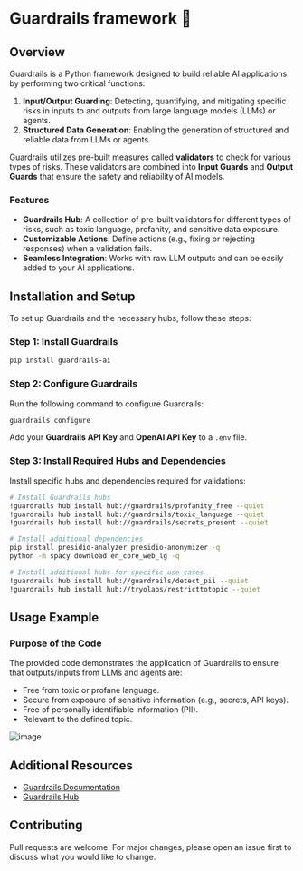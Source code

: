 # Guardrails framework 🧱
## Overview

Guardrails is a Python framework designed to build reliable AI applications by performing two critical functions:

1. **Input/Output Guarding**: Detecting, quantifying, and mitigating specific risks in inputs to and outputs from large language models (LLMs) or agents.
2. **Structured Data Generation**: Enabling the generation of structured and reliable data from LLMs or agents.

Guardrails utilizes pre-built measures called **validators** to check for various types of risks. These validators are combined into **Input Guards** and **Output Guards** that ensure the safety and reliability of AI models.

### Features
- **Guardrails Hub**: A collection of pre-built validators for different types of risks, such as toxic language, profanity, and sensitive data exposure.
- **Customizable Actions**: Define actions (e.g., fixing or rejecting responses) when a validation fails.
- **Seamless Integration**: Works with raw LLM outputs and can be easily added to your AI applications.

## Installation and Setup

To set up Guardrails and the necessary hubs, follow these steps:

### Step 1: Install Guardrails
```bash
pip install guardrails-ai
```

### Step 2: Configure Guardrails
Run the following command to configure Guardrails:
```bash
guardrails configure
```
Add your **Guardrails API Key** and **OpenAI API Key** to a `.env` file.

### Step 3: Install Required Hubs and Dependencies
Install specific hubs and dependencies required for validations:

```bash
# Install Guardrails hubs
!guardrails hub install hub://guardrails/profanity_free --quiet
!guardrails hub install hub://guardrails/toxic_language --quiet
!guardrails hub install hub://guardrails/secrets_present --quiet

# Install additional dependencies
pip install presidio-analyzer presidio-anonymizer -q
python -m spacy download en_core_web_lg -q

# Install additional hubs for specific use cases
!guardrails hub install hub://guardrails/detect_pii --quiet
!guardrails hub install hub://tryolabs/restricttotopic --quiet
```

## Usage Example

### Purpose of the Code
The provided code demonstrates the application of Guardrails to ensure that outputs/inputs from LLMs and agents are:
- Free from toxic or profane language.
- Secure from exposure of sensitive information (e.g., secrets, API keys).
- Free of personally identifiable information (PII).
- Relevant to the defined topic.

![image](https://github.com/user-attachments/assets/525135bd-6580-4f60-8143-747921ec5512)

## Additional Resources
- [Guardrails Documentation](https://docs.guardrails.ai/)
- [Guardrails Hub](https://hub.guardrails.ai/)

## Contributing
Pull requests are welcome. For major changes, please open an issue first to discuss what you would like to change.


